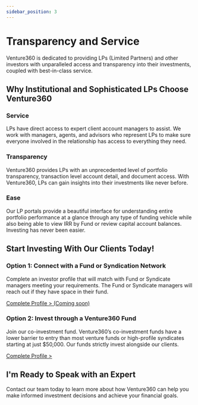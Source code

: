 ```yaml
---
sidebar_position: 3
---
```


# Transparency and Service

Venture360 is dedicated to providing LPs (Limited Partners) and other investors with unparalleled access and transparency into their investments, coupled with best-in-class service.

## Why Institutional and Sophisticated LPs Choose Venture360

### Service

LPs have direct access to expert client account managers to assist. We work with managers, agents, and advisors who represent LPs to make sure everyone involved in the relationship has access to everything they need.

### Transparency

Venture360 provides LPs with an unprecedented level of portfolio transparency, transaction level account detail, and document access. With Venture360, LPs can gain insights into their investments like never before.

### Ease

Our LP portals provide a beautiful interface for understanding entire portfolio performance at a glance through any type of funding vehicle while also being able to view IRR by Fund or review capital account balances. Investing has never been easier.

## Start Investing With Our Clients Today!

### Option 1: Connect with a Fund or Syndication Network

Complete an investor profile that will match with Fund or Syndicate managers meeting your requirements. The Fund or Syndicate managers will reach out if they have space in their fund.

[Complete Profile > (Coming soon)](#)

### Option 2: Invest through a Venture360 Fund

Join our co-investment fund. Venture360’s co-investment funds have a lower barrier to entry than most venture funds or high-profile syndicates starting at just $50,000. Our funds strictly invest alongside our clients.

[Complete Profile >](#)

## I'm Ready to Speak with an Expert

Contact our team today to learn more about how Venture360 can help you make informed investment decisions and achieve your financial goals.
